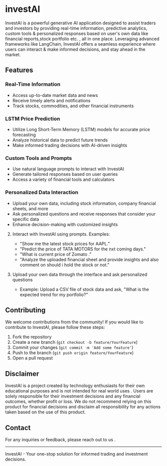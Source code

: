 # investAI

InvestAI is a powerful generative AI application designed to assist traders and investors by providing real-time information, predictive analytics, custom tools &  personalized responses based on user's own data like financial reports,stock portfolio etc. , all in one place. Leveraging advanced frameworks like LangChain, InvestAI offers a seamless experience where users can interact & make informed decisions, and stay ahead in the market.

## Features

### Real-Time Information
- Access up-to-date market data and news
- Receive timely alerts and notifications
- Track stocks, commodities, and other financial instruments

### LSTM Price Prediction
- Utilize Long Short-Term Memory (LSTM) models for accurate price forecasting
- Analyze historical data to predict future trends
- Make informed trading decisions with AI-driven insights

### Custom Tools and Prompts
- Use natural language prompts to interact with InvestAI
- Generate tailored responses based on user queries
- Access a variety of financial tools and calculators

### Personalized Data Interaction
- Upload your own data, including stock information, company financial sheets, and more
- Ask personalized questions and receive responses that consider your specific data
- Enhance decision-making with customized insights


2. Interact with InvestAI using prompts. Examples:
    - "Show me the latest stock prices for AAPL."
    - "Predict the price of TATA MOTORS for the nxt coming days."
    - "What is current price of Zomato ."
    - "Analyze the uploaded financial sheet and provide insights and also comment on should i hold the stock or not."

3. Upload your own data through the interface and ask personalized questions
    - Example: Upload a CSV file of stock data and ask, "What is the expected trend for my portfolio?"


## Contributing

We welcome contributions from the community! If you would like to contribute to InvestAI, please follow these steps:

1. Fork the repository
2. Create a new branch (`git checkout -b feature/YourFeature`)
3. Commit your changes (`git commit -m 'Add some feature'`)
4. Push to the branch (`git push origin feature/YourFeature`)
5. Open a pull request

## Disclaimer

InvestAI is a project created by technology enthusiasts for their own educational purposes and is not intended for real world uses . Users are solely responsible for their  investment decisions and any financial outcomes, whether profit or loss. We do not recommend relying  on this product for financial decisions and disclaim all responsibility for any actions taken based on the use of this product.


## Contact

For any inquiries or feedback, please reach out to us .

---

InvestAI - Your one-stop solution for informed trading and investment decisions.
